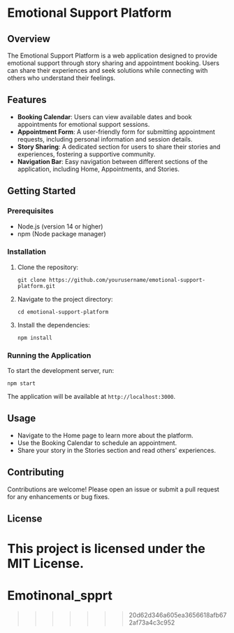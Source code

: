 # Emotional Support Platform

## Overview
The Emotional Support Platform is a web application designed to provide emotional support through story sharing and appointment booking. Users can share their experiences and seek solutions while connecting with others who understand their feelings.

## Features
- **Booking Calendar**: Users can view available dates and book appointments for emotional support sessions.
- **Appointment Form**: A user-friendly form for submitting appointment requests, including personal information and session details.
- **Story Sharing**: A dedicated section for users to share their stories and experiences, fostering a supportive community.
- **Navigation Bar**: Easy navigation between different sections of the application, including Home, Appointments, and Stories.

## Getting Started

### Prerequisites
- Node.js (version 14 or higher)
- npm (Node package manager)

### Installation
1. Clone the repository:
   ```
   git clone https://github.com/yourusername/emotional-support-platform.git
   ```
2. Navigate to the project directory:
   ```
   cd emotional-support-platform
   ```
3. Install the dependencies:
   ```
   npm install
   ```

### Running the Application
To start the development server, run:
```
npm start
```
The application will be available at `http://localhost:3000`.

## Usage
- Navigate to the Home page to learn more about the platform.
- Use the Booking Calendar to schedule an appointment.
- Share your story in the Stories section and read others' experiences.

## Contributing
Contributions are welcome! Please open an issue or submit a pull request for any enhancements or bug fixes.

## License
This project is licensed under the MIT License.
=======
# Emotinonal_spprt
>>>>>>> 20d62d346a605ea3656618afb672af73a4c3c952
